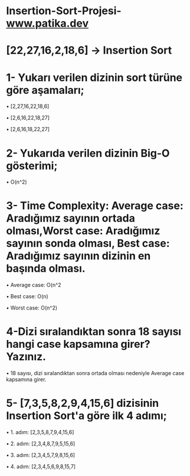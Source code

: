 # Insertion-Sort-Projesi-www.patika.dev

# [22,27,16,2,18,6] -> Insertion Sort

# 1- Yukarı verilen dizinin sort türüne göre aşamaları;

• [2,27,16,22,18,6]

• [2,6,16,22,18,27]

• [2,6,16,18,22,27]


# 2- Yukarıda verilen dizinin Big-O gösterimi;

• O(n^2)

# 3- Time Complexity: Average case: Aradığımız sayının ortada olması,Worst case: Aradığımız sayının sonda olması, Best case: Aradığımız sayının dizinin en başında olması.

•	Average case: O(n^2

•	Best case: O(n)

•	Worst case: O(n^2)

# 4-Dizi sıralandıktan sonra 18 sayısı hangi case kapsamına girer? Yazınız.

•	18 sayısı, dizi sıralandıktan sonra ortada olması nedeniyle Average case kapsamına girer.


# 5- [7,3,5,8,2,9,4,15,6] dizisinin Insertion Sort'a göre ilk 4 adımı;

•	1. adım: [2,3,5,8,7,9,4,15,6]

•	2. adım: [2,3,4,8,7,9,5,15,6]

•	3. adım: [2,3,4,5,7,9,8,15,6]

•	4. adım: [2,3,4,5,6,9,8,15,7]




